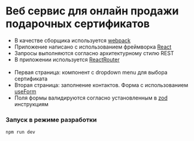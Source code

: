 <h1>Веб сервис для онлайн продажи подарочных сертификатов</h1>

- В качестве сборщика используется [webpack](https://webpack.js.org/)
- Приложение написано с использованием фреймворка [React](https://react.dev/)
- Запросы выполняются согласно архитектурному стилю REST
- В приложении используется [ReactRouter](https://reactrouter.com/en/main)
  <br>
  <br>
- Первая страница: компонент с dropdown menu для выбора сертификата
- Вторая страница: заполнение контактов. Форма с использованием [useForm](https://react-hook-form.com/docs/useform)
- Поля формы валидируются согласно установленным в [zod](https://www.npmjs.com/package/zod#optional) инструкциям

### Запуск в режиме разработки

```
npm run dev
```
